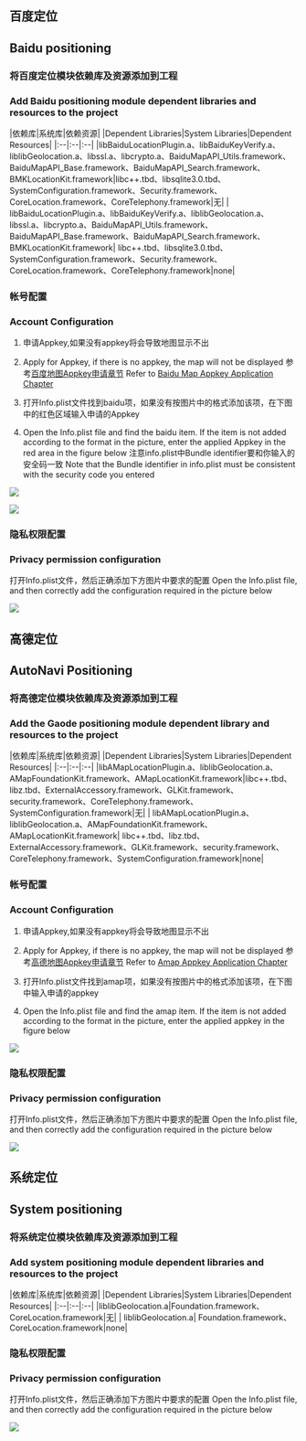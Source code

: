 ## 百度定位
## Baidu positioning
### 将百度定位模块依赖库及资源添加到工程
### Add Baidu positioning module dependent libraries and resources to the project

|依赖库|系统库|依赖资源|
|Dependent Libraries|System Libraries|Dependent Resources|
|:--|:--|:--|
|libBaiduLocationPlugin.a、libBaiduKeyVerify.a、liblibGeolocation.a、libssl.a、libcrypto.a、BaiduMapAPI_Utils.framework、BaiduMapAPI_Base.framework、BaiduMapAPI_Search.framework、BMKLocationKit.framework|libc++.tbd、libsqlite3.0.tbd、SystemConfiguration.framework、Security.framework、CoreLocation.framework、CoreTelephony.framework|无|
| libBaiduLocationPlugin.a、libBaiduKeyVerify.a、liblibGeolocation.a、libssl.a、libcrypto.a、BaiduMapAPI_Utils.framework、BaiduMapAPI_Base.framework、BaiduMapAPI_Search.framework、BMKLocationKit.framework| libc++.tbd、libsqlite3.0.tbd、SystemConfiguration.framework、Security.framework、CoreLocation.framework、CoreTelephony.framework|none|

### 帐号配置
### Account Configuration
1. 申请Appkey,如果没有appkey将会导致地图显示不出
1. Apply for Appkey, if there is no appkey, the map will not be displayed
 参考[百度地图Appkey申请章节](http://ask.dcloud.net.cn/article/29)
 Refer to [Baidu Map Appkey Application Chapter](http://ask.dcloud.net.cn/article/29)

2. 打开Info.plist文件找到baidu项，如果没有按图片中的格式添加该项，在下图中的红色区域输入申请的Appkey
2. Open the Info.plist file and find the baidu item. If the item is not added according to the format in the picture, enter the applied Appkey in the red area in the figure below
注意info.plist中Bundle identifier要和你输入的安全码一致
Note that the Bundle identifier in info.plist must be consistent with the security code you entered

![](https://img.cdn.aliyun.dcloud.net.cn/nativedocs/5SDKiOS/map/1153.png)

![](https://img.cdn.aliyun.dcloud.net.cn/nativedocs/5SDKiOS/map/2460.png)

### 隐私权限配置
### Privacy permission configuration
打开Info.plist文件，然后正确添加下方图片中要求的配置
Open the Info.plist file, and then correctly add the configuration required in the picture below

![](https://img.cdn.aliyun.dcloud.net.cn/nativedocs/5SDKiOS/geolocation/geolocation.png)

## 高德定位
## AutoNavi Positioning
### 将高德定位模块依赖库及资源添加到工程
### Add the Gaode positioning module dependent library and resources to the project

|依赖库|系统库|依赖资源|
|Dependent Libraries|System Libraries|Dependent Resources|
|:--|:--|:--|
|libAMapLocationPlugin.a、liblibGeolocation.a、AMapFoundationKit.framework、AMapLocationKit.framework|libc++.tbd、libz.tbd、ExternalAccessory.framework、GLKit.framework、security.framework、CoreTelephony.framework、SystemConfiguration.framework|无|
| libAMapLocationPlugin.a、liblibGeolocation.a、AMapFoundationKit.framework、AMapLocationKit.framework| libc++.tbd、libz.tbd、ExternalAccessory.framework、GLKit.framework、security.framework、CoreTelephony.framework、SystemConfiguration.framework|none|

### 帐号配置
### Account Configuration
1. 申请Appkey,如果没有appkey将会导致地图显示不出
1. Apply for Appkey, if there is no appkey, the map will not be displayed
 参考[高德地图Appkey申请章节](http://lbs.amap.com/api/ios-sdk/guide/create-project/get-key)
 Refer to [Amap Appkey Application Chapter](http://lbs.amap.com/api/ios-sdk/guide/create-project/get-key)

2. 打开Info.plist文件找到amap项，如果没有按图片中的格式添加该项，在下图中输入申请的appkey
2. Open the Info.plist file and find the amap item. If the item is not added according to the format in the picture, enter the applied appkey in the figure below
   
![](https://img.cdn.aliyun.dcloud.net.cn/nativedocs/5SDKiOS/map/28806.png)

### 隐私权限配置
### Privacy permission configuration
打开Info.plist文件，然后正确添加下方图片中要求的配置
Open the Info.plist file, and then correctly add the configuration required in the picture below

![](https://img.cdn.aliyun.dcloud.net.cn/nativedocs/5SDKiOS/geolocation/geolocation.png)

## 系统定位
## System positioning
### 将系统定位模块依赖库及资源添加到工程
### Add system positioning module dependent libraries and resources to the project

|依赖库|系统库|依赖资源|
|Dependent Libraries|System Libraries|Dependent Resources|
|:--|:--|:--|
|liblibGeolocation.a|Foundation.framework、CoreLocation.framework|无|
| liblibGeolocation.a| Foundation.framework、CoreLocation.framework|none|

### 隐私权限配置
### Privacy permission configuration
打开Info.plist文件，然后正确添加下方图片中要求的配置
Open the Info.plist file, and then correctly add the configuration required in the picture below

![](https://img.cdn.aliyun.dcloud.net.cn/nativedocs/5SDKiOS/geolocation/geolocation.png)